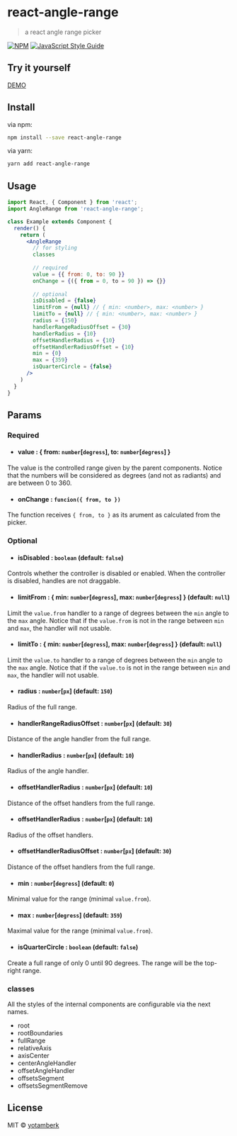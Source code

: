 # react-angle-range

> a react angle range picker

[![NPM](https://img.shields.io/npm/v/react-angle-range.svg)](https://www.npmjs.com/package/react-angle-range) [![JavaScript Style Guide](https://img.shields.io/badge/code_style-standard-brightgreen.svg)](https://standardjs.com)

## Try it yourself
[DEMO](https://yotamberk.github.io/react-angle-range/)

## Install

via npm:

```bash
npm install --save react-angle-range
```

via yarn:

```bash
yarn add react-angle-range
```

## Usage

```jsx
import React, { Component } from 'react';
import AngleRange from 'react-angle-range';

class Example extends Component {
  render() {
    return (
      <AngleRange
        // for styling
        classes
       
        // required
        value = {{ from: 0, to: 90 }}
        onChange = {({ from = 0, to = 90 }) => {}}
        
        // optional
        isDisabled = {false}
        limitFrom = {null} // { min: <number>, max: <number> }
        limitTo = {null} // { min: <number>, max: <number> }
        radius = {150}
        handlerRangeRadiusOffset = {30}
        handlerRadius = {10}
        offsetHandlerRadius = {10}
        offsetHandlerRadiusOffset = {10}
        min = {0}
        max = {359}
        isQuarterCircle = {false}
      />
    )
  }
}
```

## Params



### Required

- #### value : { from: `number`[`degress`], to: `number`[`degress`] }
The value is the controlled range given by the parent components.
Notice that the numbers will be considered as degrees (and not as radiants) and are between 0 to 360.

- #### onChange : `funcion({ from, to })`
The function receives `{ from, to }` as its arument as calculated from the picker.


### Optional
- #### isDisabled : `boolean` (default: `false`)
Controls whether the controller is disabled or enabled. When the controller is disabled, handles are not draggable.

- #### limitFrom : { min: `number`[`degress`], max: `number`[`degress`] } (default: `null`)
Limit the `value.from` handler to a range of degrees between the `min` angle to the `max` angle.
Notice that if the `value.from` is not in the range between `min` and `max`, the handler will not usable.

- #### limitTo : { min: `number`[`degress`], max: `number`[`degress`] } (default: `null`)
Limit the `value.to` handler to a range of degrees between the `min` angle to the `max` angle.
Notice that if the `value.to` is not in the range between `min` and `max`, the handler will not usable.

- #### radius : `number`[`px`] (default: `150`)
Radius of the full range.

- #### handlerRangeRadiusOffset : `number`[`px`]  (default: `30`)
Distance of the angle handler from the full range.

- #### handlerRadius : `number`[`px`]  (default: `10`)
Radius of the angle handler.

- #### offsetHandlerRadius : `number`[`px`]  (default: `10`)
Distance of the offset handlers from the full range.

- #### offsetHandlerRadius : `number`[`px`]  (default: `10`)
Radius of the offset handlers.

- #### offsetHandlerRadiusOffset : `number`[`px`]  (default: `30`)
Distance of the offset handlers from the full range.

- #### min : `number`[`degress`]  (default: `0`)
Minimal value for the range (minimal `value.from`).

- #### max : `number`[`degress`]  (default: `359`)
Maximal value for the range (minimal `value.from`).

- #### isQuarterCircle : `boolean` (default: `false`)
Create a full range of only 0 until 90 degrees. 
The range will be the top-right range. 

### classes
All the styles of the internal components are configurable via the next names.
- root
- rootBoundaries
- fullRange
- relativeAxis
- axisCenter
- centerAngleHandler
- offsetAngleHandler
- offsetsSegment
- offsetsSegmentRemove

## License

MIT © [yotamberk](https://github.com/yotamberk)
